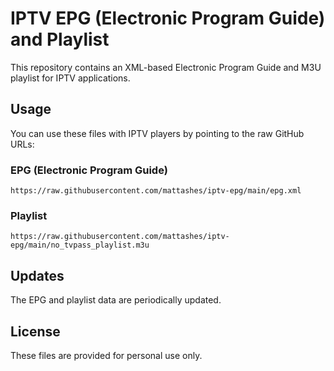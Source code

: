 # IPTV EPG (Electronic Program Guide) and Playlist

This repository contains an XML-based Electronic Program Guide and M3U playlist for IPTV applications.

## Usage

You can use these files with IPTV players by pointing to the raw GitHub URLs:

### EPG (Electronic Program Guide)
```
https://raw.githubusercontent.com/mattashes/iptv-epg/main/epg.xml
```

### Playlist
```
https://raw.githubusercontent.com/mattashes/iptv-epg/main/no_tvpass_playlist.m3u
```

## Updates

The EPG and playlist data are periodically updated.

## License

These files are provided for personal use only. 